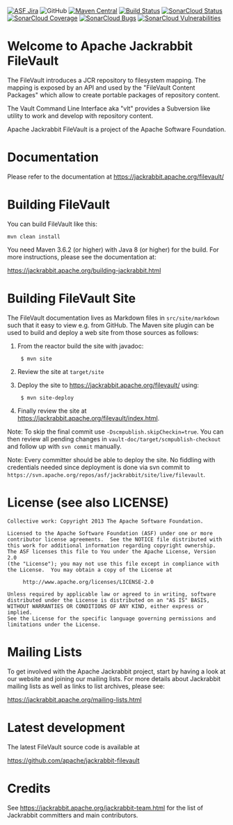 [![ASF Jira](https://img.shields.io/badge/ASF%20JIRA-JCRVLT-orange)](https://issues.apache.org/jira/projects/JCRVLT/summary)
![GitHub](https://img.shields.io/github/license/apache/jackrabbit-filevault)
[![Maven Central](https://img.shields.io/maven-central/v/org.apache.jackrabbit.vault/vault-cli.svg?label=Maven%20Central)](https://search.maven.org/artifact//org.apache.jackrabbit.vault/vault-cli)
[![Build Status](https://img.shields.io/travis/com/apache/jackrabbit-filevault/master)](https://travis-ci.com/apache/jackrabbit-filevault)
[![SonarCloud Status](https://sonarcloud.io/api/project_badges/measure?project=apache_jackrabbit-filevault&metric=alert_status)](https://sonarcloud.io/dashboard?id=apache_jackrabbit-filevault)
[![SonarCloud Coverage](https://sonarcloud.io/api/project_badges/measure?project=apache_jackrabbit-filevault&metric=coverage)](https://sonarcloud.io/component_measures/metric/coverage/list?id=apache_jackrabbit-filevault)
[![SonarCloud Bugs](https://sonarcloud.io/api/project_badges/measure?project=apache_jackrabbit-filevault&metric=bugs)](https://sonarcloud.io/component_measures/metric/reliability_rating/list?id=apache_jackrabbit-filevault)
[![SonarCloud Vulnerabilities](https://sonarcloud.io/api/project_badges/measure?project=apache_jackrabbit-filevault&metric=vulnerabilities)](https://sonarcloud.io/component_measures/metric/security_rating/list?id=apache_jackrabbit-filevault)

Welcome to Apache Jackrabbit FileVault
===========================================================

The FileVault introduces a JCR repository to filesystem mapping. The mapping
is exposed by an API and used by the "FileVault Content Packages" which allow to
create portable packages of repository content.

The Vault Command Line Interface aka "vlt" provides a Subversion like
utility to work and develop with repository content.

Apache Jackrabbit FileVault is a project of the Apache Software Foundation.

Documentation
=============
Please refer to the documentation at 
<https://jackrabbit.apache.org/filevault/>


Building FileVault
===========================================

You can build FileVault like this:

    mvn clean install

You need Maven 3.6.2 (or higher) with Java 8 (or higher) for the build.
For more instructions, please see the documentation at:

   <https://jackrabbit.apache.org/building-jackrabbit.html>

Building FileVault Site
============================================

The FileVault documentation lives as Markdown files in `src/site/markdown` such
that it easy to view e.g. from GitHub. The Maven site plugin
can be used to build and deploy a web site from those sources as follows:

1. From the reactor build the site with javadoc:

        $ mvn site

2. Review the site at `target/site`
3. Deploy the site to <https://jackrabbit.apache.org/filevault/> using:

        $ mvn site-deploy

4. Finally review the site at <https://jackrabbit.apache.org/filevault/index.html>.


Note: To skip the final commit use `-Dscmpublish.skipCheckin=true`. You can then
review all pending changes in `vault-doc/target/scmpublish-checkout` and follow
up with `svn commit` manually.

Note: Every committer should be able to deploy the site. No fiddling with
credentials needed since deployment is done via svn commit to
`https://svn.apache.org/repos/asf/jackrabbit/site/live/filevault`.

License (see also LICENSE)
==============================

```
Collective work: Copyright 2013 The Apache Software Foundation.

Licensed to the Apache Software Foundation (ASF) under one or more
contributor license agreements.  See the NOTICE file distributed with
this work for additional information regarding copyright ownership.
The ASF licenses this file to You under the Apache License, Version 2.0
(the "License"); you may not use this file except in compliance with
the License.  You may obtain a copy of the License at

     http://www.apache.org/licenses/LICENSE-2.0

Unless required by applicable law or agreed to in writing, software
distributed under the License is distributed on an "AS IS" BASIS,
WITHOUT WARRANTIES OR CONDITIONS OF ANY KIND, either express or implied.
See the License for the specific language governing permissions and
limitations under the License.
```

Mailing Lists
=============

To get involved with the Apache Jackrabbit project, start by having a
look at our website and joining our mailing lists. For more details about
Jackrabbit mailing lists as well as links to list archives, please see:

   <https://jackrabbit.apache.org/mailing-lists.html>

Latest development
==================

The latest FileVault source code is available at

   <https://github.com/apache/jackrabbit-filevault>

Credits
=======

See <https://jackrabbit.apache.org/jackrabbit-team.html> for the list of
Jackrabbit committers and main contributors.
